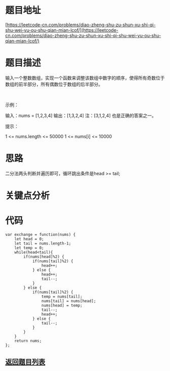 # 题目地址

[https://leetcode-cn.com/problems/diao-zheng-shu-zu-shun-xu-shi-qi-shu-wei-yu-ou-shu-qian-mian-lcof/](https://leetcode-cn.com/problems/diao-zheng-shu-zu-shun-xu-shi-qi-shu-wei-yu-ou-shu-qian-mian-lcof/)

# 题目描述
输入一个整数数组，实现一个函数来调整该数组中数字的顺序，使得所有奇数位于数组的前半部分，所有偶数位于数组的后半部分。

 

示例：

输入：nums = [1,2,3,4]
输出：[1,3,2,4] 
注：[3,1,2,4] 也是正确的答案之一。
 

提示：

1 <= nums.length <= 50000
1 <= nums[i] <= 10000

# 思路
二分法两头判断并遍历即可，循环跳出条件是head >= tail;
# 关键点分析

# 代码
    var exchange = function(nums) {
        let head = 0;
        let tail = nums.length-1;
        let temp = 0;
        while(head<tail){
            if(nums[head]%2) {
                if(nums[tail]%2) {
                    head++;
                } else {
                    head++;
                    tail--;
                }
            } else {
                if(nums[tail]%2) {
                    temp = nums[tail];
                    nums[tail] = nums[head];
                    nums[head] = temp;
                    tail--;
                    head++;
                } else {
                    tail--;
                }
            }
        }
        return nums;
    };
## [返回题目列表](../../README.md)